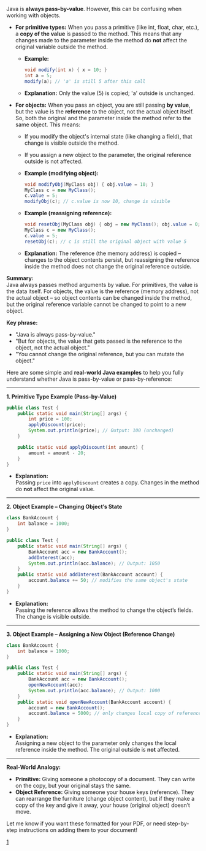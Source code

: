 Java is **always pass-by-value**. However, this can be confusing when working with objects.

- **For primitive types:** When you pass a primitive (like int, float, char, etc.), a **copy of the value** is passed to the method. This means that any changes made to the parameter inside the method do **not** affect the original variable outside the method.

    - **Example:**
      ```java
      void modify(int x) { x = 10; }
      int a = 5;
      modify(a); // 'a' is still 5 after this call
      ```
    - **Explanation:** Only the value (5) is copied; 'a' outside is unchanged.

- **For objects:** When you pass an object, you are still passing **by value**, but the value is the **reference** to the object, not the actual object itself. So, both the original and the parameter inside the method refer to the same object. This means:
    - If you modify the object's internal state (like changing a field), that change is visible outside the method.
    - If you assign a new object to the parameter, the original reference outside is not affected.

    - **Example (modifying object):**
      ```java
      void modifyObj(MyClass obj) { obj.value = 10; }
      MyClass c = new MyClass();
      c.value = 5;
      modifyObj(c); // c.value is now 10, change is visible
      ```

    - **Example (reassigning reference):**
      ```java
      void resetObj(MyClass obj) { obj = new MyClass(); obj.value = 0; }
      MyClass c = new MyClass();
      c.value = 5;
      resetObj(c); // c is still the original object with value 5
      ```
    - **Explanation:** The reference (the memory address) is copied – changes to the object contents persist, but reassigning the reference inside the method does not change the original reference outside.

**Summary:**  
Java always passes method arguments by value. For primitives, the value is the data itself. For objects, the value is the reference (memory address), not the actual object – so object contents can be changed inside the method, but the original reference variable cannot be changed to point to a new object.

**Key phrase:**
- "Java is always pass-by-value."
- "But for objects, the value that gets passed is the reference to the object, not the actual object."
- "You cannot change the original reference, but you can mutate the object."


Here are some simple and **real-world Java examples** to help you fully understand whether Java is pass-by-value or pass-by-reference:

***

**1. Primitive Type Example (Pass-by-Value)**
```java
public class Test {
    public static void main(String[] args) {
        int price = 100;
        applyDiscount(price);
        System.out.println(price); // Output: 100 (unchanged)
    }

    public static void applyDiscount(int amount) {
        amount = amount - 20;
    }
}
```
- **Explanation:**  
  Passing `price` into `applyDiscount` creates a copy. Changes in the method do **not** affect the original value.

***

**2. Object Example – Changing Object’s State**
```java
class BankAccount {
    int balance = 1000;
}

public class Test {
    public static void main(String[] args) {
        BankAccount acc = new BankAccount();
        addInterest(acc);
        System.out.println(acc.balance); // Output: 1050
    }
    public static void addInterest(BankAccount account) {
        account.balance += 50; // modifies the same object's state
    }
}
```
- **Explanation:**  
  Passing the reference allows the method to change the object’s fields. The change is visible outside.

***

**3. Object Example – Assigning a New Object (Reference Change)**
```java
class BankAccount {
    int balance = 1000;
}

public class Test {
    public static void main(String[] args) {
        BankAccount acc = new BankAccount();
        openNewAccount(acc);
        System.out.println(acc.balance); // Output: 1000
    }
    public static void openNewAccount(BankAccount account) {
        account = new BankAccount();
        account.balance = 5000; // only changes local copy of reference
    }
}
```
- **Explanation:**  
  Assigning a new object to the parameter only changes the local reference inside the method. The original outside is **not** affected.

***

**Real-World Analogy:**
- **Primitive:** Giving someone a photocopy of a document. They can write on the copy, but your original stays the same.
- **Object Reference:** Giving someone your house keys (reference). They can rearrange the furniture (change object content), but if they make a copy of the key and give it away, your house (original object) doesn’t move.

Let me know if you want these formatted for your PDF, or need step-by-step instructions on adding them to your document!

[1](file:///D:/JAVA-LEARNING-PATH/eh7Un7BNnzoayUYwYjC9Mf.pdf)